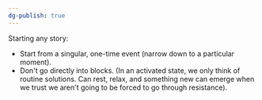 ```yaml
---
dg-publish: true
---
```


Starting any story:

- Start from a singular, one-time event (narrow down to a particular moment).
- Don't go directly into blocks. (In an activated state, we only think of routine solutions. Can rest, relax, and something new can emerge when we trust we aren't going to be forced to go through resistance).

